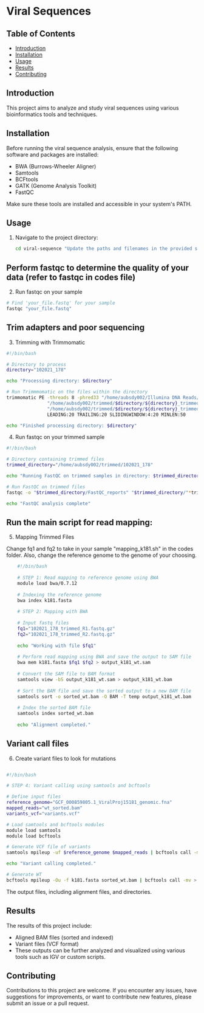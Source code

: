 # Viral Sequences

## Table of Contents

- [Introduction](#introduction)
- [Installation](#installation)
- [Usage](#usage)
- [Results](#results)
- [Contributing](#contributing)
  
## Introduction

This project aims to analyze and study viral sequences using various bioinformatics tools and techniques.

## Installation

Before running the viral sequence analysis, ensure that the following software and packages are installed:

- BWA (Burrows-Wheeler Aligner)
- Samtools
- BCFtools
- GATK (Genome Analysis Toolkit)
- FastQC

Make sure these tools are installed and accessible in your system's PATH.

## Usage

1. Navigate to the project directory:

   ```bash
   cd viral-sequence "Update the paths and filenames in the provided scripts according to your dataset and reference genomes".
   ```

 ## Perform fastqc to determine the quality of your data (refer to fastqc in codes file)

 2. Run fastqc on your sample
    
  ```bash
# Find 'your_file.fastq' for your sample
fastqc "your_file.fastq"
```

## Trim adapters and poor sequencing

3. Trimming with Trimmomatic
   
  ```bash
  #!/bin/bash
  
  # Directory to process
  directory="102021_178"
  
  echo "Processing directory: $directory"
  
  # Run Trimmmomatic on the files within the directory
  trimmomatic PE -threads 8 -phred33 "/home/aubsdy002/Illumina DNA Reads/$directory/1_S178_R1_001.fastq.gz" "/home/aubsdy002/Illumina DNA Reads/$directory/1_S178_R2_001.fastq.gz" \
                 "/home/aubsdy002/trimmed/$directory/${directory}_trimmed_R1.fastq.gz" "/home/aubsdy002/trimmed/$directory/${directory}_trimmed_R1_unpaired.fastq.gz" \
                 "/home/aubsdy002/trimmed/$directory/${directory}_trimmed_R2.fastq.gz" "/home/aubsdy002/trimmed/$directory/${directory}_trimmed_R2_unpaired.fastq.gz" \
                 LEADING:20 TRAILING:20 SLIDINGWINDOW:4:20 MINLEN:50
  
  echo "Finished processing directory: $directory"
  ```

  4.  Run fastqc on your trimmed sample
```bash
#!/bin/bash

# Directory containing trimmed files
trimmed_directory="/home/aubsdy002/trimmed/102021_178"

echo "Running FastQC on trimmed samples in directory: $trimmed_directory"

# Run FastQC on trimmed files
fastqc -o "$trimmed_directory/FastQC_reports" "$trimmed_directory/"*trimmed*.fastq.gz

echo "FastQC analysis complete"
```

## Run the main script for read mapping:
  5. Mapping Trimmed Files
     
Change fq1 and fq2 to take in your sample "mapping_k181.sh" in the codes folder. Also, change the reference genome to the genome of your choosing.
```bash
    #!/bin/bash
    
    # STEP 1: Read mapping to reference genome using BWA
    module load bwa/0.7.12
    
    # Indexing the reference genome
    bwa index k181.fasta
    
    # STEP 2: Mapping with BWA
    
    # Input fastq files
    fq1="102021_178_trimmed_R1.fastq.gz"
    fq2="102021_178_trimmed_R2.fastq.gz"
    
    echo "Working with file $fq1"
    
    # Perform read mapping using BWA and save the output to SAM file
    bwa mem k181.fasta $fq1 $fq2 > output_k181_wt.sam
    
    # Convert the SAM file to BAM format
    samtools view -bS output_k181_wt.sam > output_k181_wt.bam
    
    # Sort the BAM file and save the sorted output to a new BAM file
    samtools sort -o sorted_wt.bam -O BAM -T temp output_k181_wt.bam
    
    # Index the sorted BAM file
    samtools index sorted_wt.bam
    
    echo "Alignment completed."
 ```


## Variant call files

6. Create variant files to look for mutations

  ```bash

#!/bin/bash

# STEP 4: Variant calling using samtools and bcftools

# Define input files
reference_genome="GCF_000859805.1_ViralProj15181_genomic.fna"
mapped_reads="wt_sorted.bam"
variants_vcf="variants.vcf"

# Load samtools and bcftools modules
module load samtools
module load bcftools

# Generate VCF file of variants
samtools mpileup -uf $reference_genome $mapped_reads | bcftools call -mv > $variants_vcf

echo "Variant calling completed."

# Generate WT
bcftools mpileup -Ou -f k181.fasta sorted_wt.bam | bcftools call -mv > wt_variants.vcf
```

The output files, including alignment files, and directories.

## Results
The results of this project include:

- Aligned BAM files (sorted and indexed)
- Variant files (VCF format)
- These outputs can be further analyzed and visualized using various tools such as IGV or custom scripts.

## Contributing
Contributions to this project are welcome. If you encounter any issues, have suggestions for improvements, or want to contribute new features, please submit an issue or a pull request.
